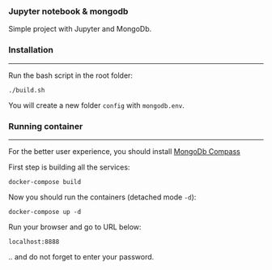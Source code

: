 ### Jupyter notebook & mongodb

Simple project with Jupyter and MongoDb.

### Installation

---

Run the bash script in the root folder:
```
./build.sh
```

You will create a new folder `config` with `mongodb.env`.


### Running container

---

For the better user experience, you should install
[MongoDb Compass](https://www.mongodb.com/try/download/compass)

First step is building all the services:
```
docker-compose build
```

Now you should run the containers (detached mode `-d`):
```
docker-compose up -d
```

Run your browser and go to URL below:
```
localhost:8888
```

.. and do not forget to enter your password.

